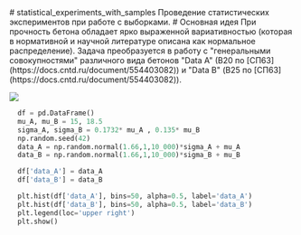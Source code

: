 </html>
# statistical_experiments_with_samples
Проведение статистических экспериментов при работе с выборками.
# Основная идея
При прочность бетона обладает ярко выраженной вариативностью (которая в нормативной и научной литературе описана как нормальное распределение).
Задача преобразуется в работу с "генеральными совокупностями" различного вида бетонов "Data А" (В20 по [СП63](https://docs.cntd.ru/document/554403082)) и "Data B" (В25 по [СП63](https://docs.cntd.ru/document/554403082)).
<body>
  <p><img src="https://user-images.githubusercontent.com/111303182/198828826-7fc965bc-40bd-4806-893c-ec4e0f7e2ed1.png"></p>
</body>

```python
  df = pd.DataFrame()
  mu_A, mu_B = 15, 18.5
  sigma_A, sigma_B = 0.1732* mu_A , 0.135* mu_B
  np.random.seed(42)
  data_A = np.random.normal(1.66,1,10_000)*sigma_A + mu_A
  data_B = np.random.normal(1.66,1,10_000)*sigma_B + mu_B

  df['data_A'] = data_A
  df['data_B'] = data_B

  plt.hist(df['data_A'], bins=50, alpha=0.5, label='data_A')
  plt.hist(df['data_B'], bins=50, alpha=0.5, label='data_B')
  plt.legend(loc='upper right')
  plt.show()
```
</html>
